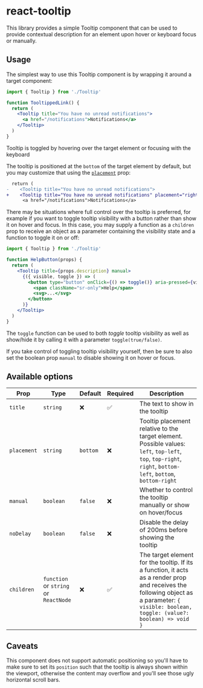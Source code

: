 # react-tooltip

This library provides a simple Tooltip component that can be used to provide contextual description for an element upon hover or keyboard focus or manually.

## Usage

The simplest way to use this Tooltip component is by wrapping it around a target component:

```jsx
import { Tooltip } from './Tooltip'

function TooltippedLink() {
  return (
    <Tooltip title="You have no unread notifications">
      <a href="/notifications">Notifications</a>
    </Tooltip>
  )
}
```

Tooltip is toggled by hovering over the target element or focusing with the keyboard

The tooltip is positioned at the `bottom` of the target element by default, but you may customize that using the [`placement`](#available-options) prop:

```diff
  return (
-    <Tooltip title="You have no unread notifications">
+    <Tooltip title="You have no unread notifications" placement="right">
      <a href="/notifications">Notifications</a>
```

There may be situations where full control over the tooltip is preferred, for example if you want to toggle tooltip visibility with a button rather than show it on hover and focus. In this case, you may supply a function as a `children` prop to receive an object as a parameter containing the visibility state and a function to toggle it on or off:

```jsx
import { Tooltip } from './Tooltip'

function HelpButton(props) {
  return (
    <Tooltip title={props.description} manual>
      {({ visible, toggle }) => (
        <button type="button" onClick={() => toggle()} aria-pressed={visible}>
          <span className="sr-only">Help</span>
          <svg>...</svg>
        </button>
      )}
    </Tooltip>
  )
}
```

The `toggle` function can be used to both _toggle_ tooltip visibility as well as show/hide it by calling it with a parameter `toggle(true/false)`.
 
If you take control of toggling tooltip visibility yourself, then be sure to also set the boolean prop `manual` to disable showing it on hover or focus.

## Available options

| Prop | Type | Default | Required | Description |
| --- | --- | --- | --- | --- |
| `title` | `string` | ❌ | ✅ | The text to show in the tooltip |
| `placement` | `string` | `bottom` | ❌ | Tooltip placement relative to the target element. Possible values: `left`, `top-left`, `top`, `top-right`, `right`, `bottom-left`, `bottom`, `bottom-right` |
| `manual` | `boolean` | `false` | ❌ | Whether to control the tooltip manually or show on hover/focus |
| `noDelay` | `boolean` | `false` | ❌ | Disable the delay of 200ms before showing the tooltip |
| `children` | `function` or `string` or `ReactNode` | ❌ | ✅ | The target element for the tooltip. If its a function, it acts as a render prop and receives the following object as a parameter: `{ visible: boolean, toggle: (value?: boolean) => void }` |

## Caveats

This component does not support automatic positioning so you'll have to make sure to set its `position` such that the tooltip is always shown within the viewport, otherwise the content may overflow and you'll see those ugly horizontal scroll bars.

